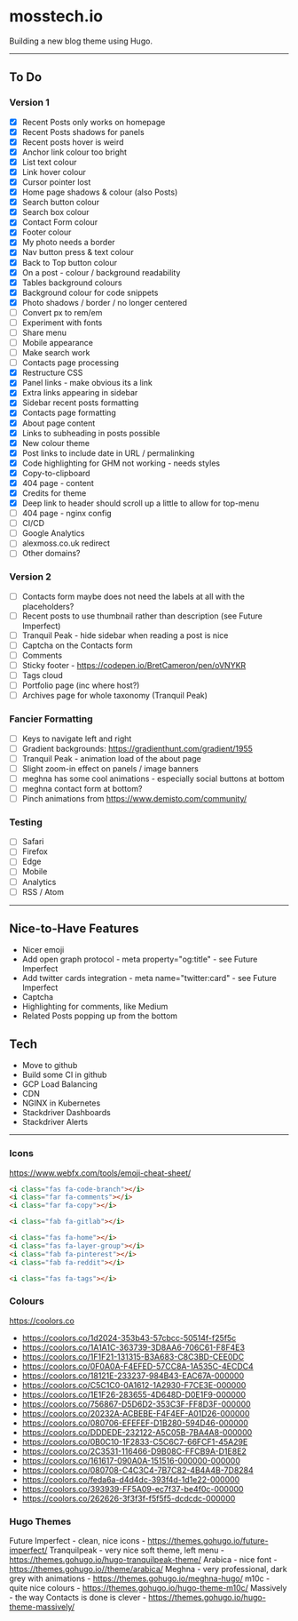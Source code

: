 # mosstech.io

Building a new blog theme using Hugo.

---

## To Do

### Version 1

- [x] Recent Posts only works on homepage
- [x] Recent Posts shadows for panels
- [x] Recent posts hover is weird
- [x] Anchor link colour too bright
- [x] List text colour
- [x] Link hover colour
- [x] Cursor pointer lost
- [x] Home page shadows & colour (also Posts)
- [x] Search button colour
- [x] Search box colour
- [x] Contact Form colour
- [x] Footer colour
- [x] My photo needs a border
- [x] Nav button press & text colour
- [x] Back to Top button colour
- [x] On a post - colour / background readability
- [x] Tables background colours
- [x] Background colour for code snippets
- [x] Photo shadows / border / no longer centered
- [ ] Convert px to rem/em
- [ ] Experiment with fonts
- [ ] Share menu
- [ ] Mobile appearance
- [ ] Make search work
- [ ] Contacts page processing
- [x] Restructure CSS
- [x] Panel links - make obvious its a link
- [x] Extra links appearing in sidebar
- [x] Sidebar recent posts formatting
- [x] Contacts page formatting
- [x] About page content
- [x] Links to subheading in posts possible
- [x] New colour theme
- [x] Post links to include date in URL / permalinking
- [x] Code highlighting for GHM not working - needs styles
- [x] Copy-to-clipboard
- [x] 404 page - content
- [x] Credits for theme
- [x] Deep link to header should scroll up a little to allow for top-menu
- [ ] 404 page - nginx config
- [ ] CI/CD
- [ ] Google Analytics
- [ ] alexmoss.co.uk redirect
- [ ] Other domains?

### Version 2

- [ ] Contacts form maybe does not need the labels at all with the placeholders?
- [ ] Recent posts to use thumbnail rather than description (see Future Imperfect)
- [ ] Tranquil Peak - hide sidebar when reading a post is nice
- [ ] Captcha on the Contacts form
- [ ] Comments
- [ ] Sticky footer - https://codepen.io/BretCameron/pen/oVNYKR
- [ ] Tags cloud
- [ ] Portfolio page (inc where host?)
- [ ] Archives page for whole taxonomy (Tranquil Peak)

### Fancier Formatting

- [ ] Keys to navigate left and right
- [ ] Gradient backgrounds: https://gradienthunt.com/gradient/1955
- [ ] Tranquil Peak - animation load of the about page
- [ ] Slight zoom-in effect on panels / image banners
- [ ] meghna has some cool animations - especially social buttons at bottom
- [ ] meghna contact form at bottom?
- [ ] Pinch animations from https://www.demisto.com/community/

### Testing

- [ ] Safari
- [ ] Firefox
- [ ] Edge
- [ ] Mobile
- [ ] Analytics
- [ ] RSS / Atom

---

## Nice-to-Have Features

- Nicer emoji
- Add open graph protocol - meta property="og:title" - see Future Imperfect
- Add twitter cards integration - meta name="twitter:card" - see Future Imperfect
- Captcha
- Highlighting for comments, like Medium
- Related Posts popping up from the bottom

## Tech

- Move to github
- Build some CI in github
- GCP Load Balancing
- CDN
- NGINX in Kubernetes
- Stackdriver Dashboards
- Stackdriver Alerts

---

### Icons

https://www.webfx.com/tools/emoji-cheat-sheet/

```html
<i class="fas fa-code-branch"></i>
<i class="far fa-comments"></i>
<i class="far fa-copy"></i>

<i class="fab fa-gitlab"></i>

<i class="fas fa-home"></i>
<i class="fas fa-layer-group"></i>
<i class="fab fa-pinterest"></i>
<i class="fab fa-reddit"></i>

<i class="fas fa-tags"></i>
```

### Colours

https://coolors.co

- https://coolors.co/1d2024-353b43-57cbcc-50514f-f25f5c
- https://coolors.co/1A1A1C-363739-3D8AA6-706C61-F8F4E3
- https://coolors.co/1F1F21-131315-B3A683-C8C3BD-CEE0DC
- https://coolors.co/0F0A0A-F4EFED-57CC8A-1A535C-4ECDC4
- https://coolors.co/18121E-233237-984B43-EAC67A-000000
- https://coolors.co/C5C1C0-0A1612-1A2930-F7CE3E-000000
- https://coolors.co/1E1F26-283655-4D648D-D0E1F9-000000
- https://coolors.co/756867-D5D6D2-353C3F-FF8D3F-000000
- https://coolors.co/20232A-ACBEBE-F4F4EF-A01D26-000000
- https://coolors.co/080706-EFEFEF-D1B280-594D46-000000
- https://coolors.co/DDDEDE-232122-A5C05B-7BA4A8-000000
- https://coolors.co/0B0C10-1F2833-C5C6C7-66FCF1-45A29E
- https://coolors.co/2C3531-116466-D9B08C-FFCB9A-D1E8E2
- https://coolors.co/161617-090A0A-151516-000000-000000
- https://coolors.co/080708-C4C3C4-7B7C82-4B4A4B-7D8284
- https://coolors.co/feda6a-d4d4dc-393f4d-1d1e22-000000
- https://coolors.co/393939-FF5A09-ec7f37-be4f0c-000000
- https://coolors.co/262626-3f3f3f-f5f5f5-dcdcdc-000000

### Hugo Themes

Future Imperfect - clean, nice icons - https://themes.gohugo.io/future-imperfect/
Tranquilpeak - very nice soft theme, left menu - https://themes.gohugo.io/hugo-tranquilpeak-theme/
Arabica - nice font - https://themes.gohugo.io//theme/arabica/
Meghna - very professional, dark grey with animations - https://themes.gohugo.io/meghna-hugo/
m10c - quite nice colours - https://themes.gohugo.io/hugo-theme-m10c/
Massively - the way Contacts is done is clever - https://themes.gohugo.io/hugo-theme-massively/
